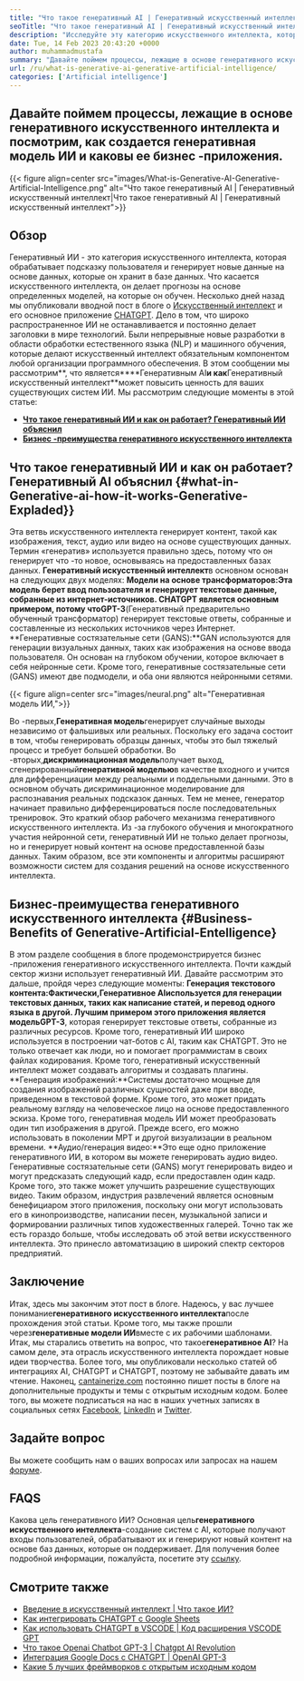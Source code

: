 ```yaml
---
title: "Что такое генеративный AI | Генеративный искусственный интеллект" 
seoTitle: "Что такое генеративный AI | Генеративный искусственный интеллект" 
description: "Исследуйте эту категорию искусственного интеллекта, которая генерирует уникальный контент. Давайте начнем статью и постараемся получить ответ, что является генеративным ИИ?" 
date: Tue, 14 Feb 2023 20:43:20 +0000
author: muhammadmustafa
summary: "Давайте поймем процессы, лежащие в основе генеративного искусственного интеллекта и посмотрим, как создается генеративная модель ИИ и каковы ее бизнес -приложения." 
url: /ru/what-is-generative-ai-generative-artificial-intelligence/
categories: ['Artificial intelligence']
---
```


## Давайте поймем процессы, лежащие в основе генеративного искусственного интеллекта и посмотрим, как создается генеративная модель ИИ и каковы ее бизнес -приложения.

{{< figure align=center src="images/What-is-Generative-AI-Generative-Artificial-Intelligence.png" alt="Что такое генеративный AI | Генеративный искусственный интеллект|Что такое генеративный AI | Генеративный искусственный интеллект">}}


## Обзор
Генеративный ИИ - это категория искусственного интеллекта, которая обрабатывает подсказку пользователя и генерирует новые данные на основе данных, которые он хранит в базе данных. Что касается искусственного интеллекта, он делает прогнозы на основе определенных моделей, на которые он обучен. Несколько дней назад мы опубликовали вводной пост в блоге о [Искусственный интеллект][1] и его основное приложение [CHATGPT][2]. Дело в том, что широко распространенное ИИ не останавливается и постоянно делает заголовки в мире технологий. Были непрерывные новые разработки в области обработки естественного языка (NLP) и машинного обучения, которые делают искусственный интеллект обязательным компонентом любой организации программного обеспечения. В этом сообщении мы рассмотрим**, что является****Генеративным AI**и как**Генеративный искусственный интеллект**может повысить ценность для ваших существующих систем ИИ.
Мы рассмотрим следующие моменты в этой статье:
* [**Что такое генеративный ИИ и как он работает? Генеративный ИИ объяснил**][3]
* [**Бизнес -преимущества генеративного искусственного интеллекта**][4]

## Что такое генеративный ИИ и как он работает? Генеративный AI объяснил {#what-in-Generative-ai-how-it-works-Generative-Expladed}}
Эта ветвь искусственного интеллекта генерирует контент, такой как изображения, текст, аудио или видео на основе существующих данных. Термин «генератив» используется правильно здесь, потому что он генерирует что -то новое, основываясь на предоставленных базах данных.
**Генеративный искусственный интеллект**в основном основан на следующих двух моделях:
**Модели на основе трансформаторов:**Эта модель берет ввод пользователя и генерирует текстовые данные, собранные из интернет-источников. CHATGPT является основным примером, потому что**GPT-3**(Генеративный предварительно обученный трансформатор) генерирует текстовые ответы, собранные и составленные из нескольких источников через Интернет.
**Генеративные состязательные сети (GANS):**GAN используются для генерации визуальных данных, таких как изображения на основе ввода пользователя. Он основан на глубоком обучении, которое включает в себя нейронные сети. Кроме того, генеративные состязательные сети (GANS) имеют две подмодели, и оба они являются нейронными сетями.

{{< figure align=center src="images/neural.png" alt="Генеративная модель ИИ,">}}

Во -первых,**Генеративная модель**генерирует случайные выходы независимо от фальшивых или реальных. Поскольку его задача состоит в том, чтобы генерировать образцы данных, чтобы это был тяжелый процесс и требует большей обработки. Во -вторых,**дискриминационная модель**получает выход, сгенерированный**генеративной моделью**в качестве входного и учится для дифференциации между реальными и поддельными данными. Это в основном обучать дискриминационное моделирование для распознавания реальных подсказок данных. Тем не менее, генератор начинает правильно дифференцироваться после последовательных тренировок.
Это краткий обзор рабочего механизма генеративного искусственного интеллекта. Из -за глубокого обучения и многократного участия нейронной сети, генеративный ИИ не только делает прогнозы, но и генерирует новый контент на основе предоставленной базы данных. Таким образом, все эти компоненты и алгоритмы расширяют возможности систем для создания решений на основе искусственного интеллекта.

## Бизнес-преимущества генеративного искусственного интеллекта {#Business-Benefits of Generative-Artificial-Entelligence}
В этом разделе сообщения в блоге продемонстрируется бизнес -приложения генеративного искусственного интеллекта. Почти каждый сектор жизни использует генеративный ИИ. Давайте рассмотрим это дальше, пройдя через следующие моменты:
**Генерация текстового контента:**Фактически,**Генеративное AI**используется для генерации текстовых данных, таких как написание статей, и перевод одного языка в другой. Лучшим примером этого приложения является модель**GPT-3**, которая генерирует текстовые ответы, собранные из различных ресурсов. Кроме того, генеративный ИИ широко используется в построении чат-ботов с AI, таким как CHATGPT. Это не только отвечает как люди, но и помогает программистам в своих файлах кодирования. Кроме того, генеративный искусственный интеллект может создавать алгоритмы и создавать плагины.
**Генерация изображений:**Системы достаточно мощные для создания изображений различных сущностей даже при вводе, приведенном в текстовой форме. Кроме того, это может придать реальному взгляду на человеческое лицо на основе предоставленного эскиза. Кроме того, генеративная модель ИИ может преобразовать один тип изображения в другой. Прежде всего, его можно использовать в поколении МРТ и другой визуализации в реальном времени.
**Аудио/генерация видео:**Это еще одно приложение генеративного ИИ, в котором вы можете генерировать аудио видео. Генеративные состязательные сети (GANS) могут генерировать видео и могут предсказать следующий кадр, если предоставлен один кадр. Кроме того, это также может улучшить разрешение существующих видео. Таким образом, индустрия развлечений является основным бенефициаром этого приложения, поскольку они могут использовать его в кинопроизводстве, написании песен, музыкальной записи и формировании различных типов художественных галерей.
Точно так же есть гораздо больше, чтобы исследовать об этой ветви искусственного интеллекта. Это принесло автоматизацию в широкий спектр секторов предприятий.

## Заключение
Итак, здесь мы закончим этот пост в блоге. Надеюсь, у вас лучшее понимание**генеративного искусственного интеллекта**после прохождения этой статьи. Кроме того, мы также прошли через**генеративные модели ИИ**вместе с их рабочими шаблонами. Итак, мы старались ответить на вопрос, что такое**генеративное AI**? На самом деле, эта отрасль искусственного интеллекта порождает новые идеи творчества. Более того, мы опубликовали несколько статей об интеграциях AI, CHATGPT и CHATGPT, поэтому не забывайте давать им чтение.
Наконец, [cantainerize.com][5] постоянно пишет посты в блоге на дополнительные продукты и темы с открытым исходным кодом. Более того, вы можете подписаться на нас в наших учетных записях в социальных сетях [Facebook][6], [LinkedIn][7] и [Twitter][8].

## Задайте вопрос
Вы можете сообщить нам о ваших вопросах или запросах на нашем [форуме][9].

## FAQS
Какова цель генеративного ИИ?
Основная цель**генеративного искусственного интеллекта**-создание систем с AI, которые получают входы пользователей, обрабатывают их и генерируют новый контент на основе баз данных, которые он поддерживает. Для получения более подробной информации, пожалуйста, посетите эту [ссылку][3].

## Смотрите также
  * [Введение в искусственный интеллект | Что такое ИИ?][1]
  * [Как интегрировать CHATGPT с Google Sheets][10]
  * [Как использовать CHATGPT в VSCODE | Код расширения VSCODE GPT][11]
  * [Что такое Openai Chatbot GPT-3 | Chatgpt AI Revolution][2]
  * [Интеграция Google Docs с CHATGPT | OpenAI GPT-3][12]
  * [Какие 5 лучших фреймворков с открытым исходным кодом][13]

  
[1]: https://blog.containerize.com/artificial-intelligence/an-introduction-to-artificial-intelligence-what-is-ai/
[2]: https://blog.containerize.com/artificial-intelligence/what-is-openai-chatbot-gpt-3-chatgpt-an-ai-revolution/
[3]: #What-is-Generative-AI-how-it-works-Generative-AI-explained
[4]: #Business-benefits-of-Generative-Artificial-Intelligence
[5]: https://www.containerize.com/
[6]: https://web.facebook.com/containerize
[7]: https://www.linkedin.com/company/containerize/
[8]: https://twitter.com/containerize_co
[9]: https://forum.containerize.com/
[10]: https://blog.containerize.com/artificial-intelligence/integrate-chatgpt-with-google-sheets/
[11]: https://blog.containerize.com/artificial-intelligence/how-to-use-chatgpt-in-vscode-the-vscode-extension-codegpt/
[12]: https://blog.containerize.com/artificial-intelligence/google-docs-integration-with-chatgpt/
[13]: https://blog.containerize.com/artificial-intelligence/top-5-open-source-ai-frameworks/
